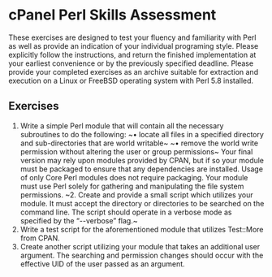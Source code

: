 # cPanel Perl Skills Assessment

These exercises are designed to test your fluency and familiarity with Perl as well as
provide an indication of your individual programing style. Please explicitly follow the
instructions, and return the finished implementation at your earliest convenience or by
the previously specified deadline. Please provide your completed exercises as an
archive suitable for extraction and execution on a Linux or FreeBSD operating system
with Perl 5.8 installed.

## Exercises
1. Write a simple Perl module that will contain all the necessary subroutines to do the
following:
~• locate all files in a specified directory and sub-directories that are world writable~
~• remove the world write permission without altering the user or group permissions~
Your final version may rely upon modules provided by CPAN, but if so your module must be
packaged to ensure that any dependencies are installed. Usage of only Core Perl modules does
not require packaging. Your module must use Perl solely for gathering and manipulating the file
system permissions.
~2. Create and provide a small script which utilizes your module. It must accept the
directory or directories to be searched on the command line. The script should
operate in a verbose mode as specified by the “--verbose” flag.~
3. Write a test script for the aforementioned module that utilizes Test::More from CPAN.
4. Create another script utilizing your module that takes an additional user argument.
The searching and permission changes should occur with the effective UID of the
user passed as an argument.
